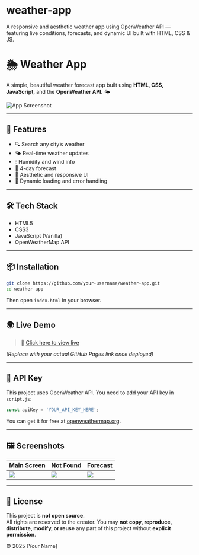 # weather-app
A responsive and aesthetic weather app using OpenWeather API — featuring live conditions, forecasts, and dynamic UI built with HTML, CSS &amp; JS.
# 🌦️ Weather App

A simple, beautiful weather forecast app built using **HTML, CSS, JavaScript**, and the **OpenWeather API**. 🌤️

![App Screenshot](assets/message/search-city.png)

---

## 🚀 Features

- 🔍 Search any city’s weather
- 🌤️ Real-time weather updates
- 💧 Humidity and wind info
- 📅 4-day forecast
- 🌈 Aesthetic and responsive UI
- 🔁 Dynamic loading and error handling

---

## 🛠️ Tech Stack

- HTML5
- CSS3
- JavaScript (Vanilla)
- OpenWeatherMap API

---

## 📦 Installation

```bash
git clone https://github.com/your-username/weather-app.git
cd weather-app
```

Then open `index.html` in your browser.

---

## 🌍 Live Demo

> 🔗 [Click here to view live](https://your-username.github.io/weather-app/)

*(Replace with your actual GitHub Pages link once deployed)*

---

## 🔑 API Key

This project uses OpenWeather API. You need to add your API key in `script.js`:

```js
const apiKey = 'YOUR_API_KEY_HERE';
```

You can get it for free at [openweathermap.org](https://openweathermap.org/api).

---

## 🖼️ Screenshots

| Main Screen | Not Found | Forecast |
|-------------|-----------|----------|
| ![](assets/message/search-city.png) | ![](assets/message/not-found.png) | ![](assets/weather/clouds.svg) |

---

## 📄 License

This project is **not open source**.  
All rights are reserved to the creator. You may **not copy, reproduce, distribute, modify, or reuse** any part of this project without **explicit permission**.

© 2025 [Your Name]
